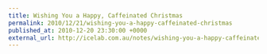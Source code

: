 ```yaml
---
title: Wishing You a Happy, Caffeinated Christmas
permalink: 2010/12/21/wishing-you-a-happy-caffeinated-christmas
published_at: 2010-12-20 23:30:00 +0000
external_url: http://icelab.com.au/notes/wishing-you-a-happy-caffeinated-christmas/
---
```

